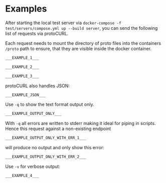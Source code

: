 <!--
================= AUTOGENERATED FILE =================
================= DO NOT EDIT THIS   =================

If you want to edit this, then change doc/template.EXAMPLES.md instead.

================= DO NOT EDIT THIS   =================
================= AUTOGENERATED FILE =================
-->

# Examples

After starting the local test server via `docker-compose -f test/servers/compose.yml up --build server`, you can send
the following list of requests via protoCURL.

Each request needs to mount the directory of proto files into the containers `/proto` path to ensure, that they are
visible inside the docker container.

```bash
___EXAMPLE_1___
```

```bash
___EXAMPLE_2___
```

```bash
___EXAMPLE_3___
```

protoCURL also handles JSON:

```bash
___EXAMPLE_JSON___
```

Use `-q` to show the text format output only.

```bash
___EXAMPLE_OUTPUT_ONLY___
```

With `-q` all errors are written to stderr making it ideal for piping in scripts. Hence this request against a non-existing endpoint

```bash
___EXAMPLE_OUTPUT_ONLY_WITH_ERR_1___
```

will produce no output and only show this error:

```bash
___EXAMPLE_OUTPUT_ONLY_WITH_ERR_2___
```

Use `-v` for verbose output:

```bash
___EXAMPLE_4___
```
